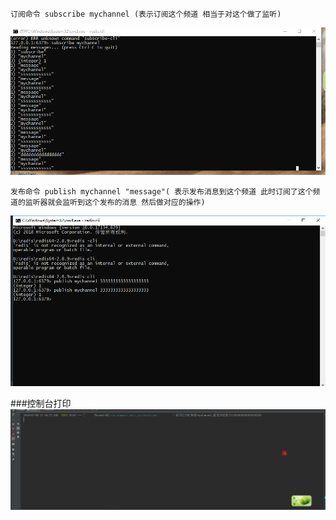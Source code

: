 ```
订阅命令 subscribe mychannel (表示订阅这个频道 相当于对这个做了监听)

```
![订阅](https://raw.githubusercontent.com/dongzhuo0228/redis_dz/master/%E8%AE%A2%E9%98%85.png)
```
发布命令 publish mychannel "message"( 表示发布消息到这个频道 此时订阅了这个频道的监听器就会监听到这个发布的消息 然后做对应的操作)
```
![发布](https://raw.githubusercontent.com/dongzhuo0228/redis_dz/master/%E5%8F%91%E5%B8%83.png)

###控制台打印
![打印](https://raw.githubusercontent.com/dongzhuo0228/redis_dz/master/%E6%8E%A7%E5%88%B6%E5%8F%B0%E7%9B%91%E5%90%AC%E6%B6%88%E6%81%AF.png)